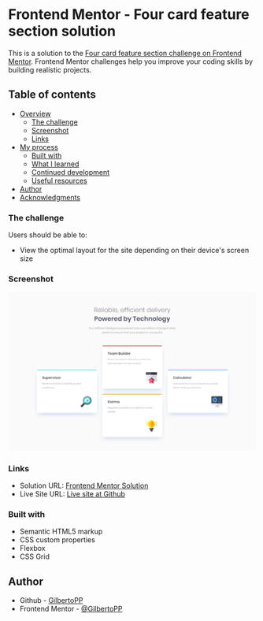 # Frontend Mentor - Four card feature section solution

This is a solution to the [Four card feature section challenge on Frontend Mentor](https://www.frontendmentor.io/challenges/four-card-feature-section-weK1eFYK). Frontend Mentor challenges help you improve your coding skills by building realistic projects.

## Table of contents

- [Overview](#overview)
  - [The challenge](#the-challenge)
  - [Screenshot](#screenshot)
  - [Links](#links)
- [My process](#my-process)
  - [Built with](#built-with)
  - [What I learned](#what-i-learned)
  - [Continued development](#continued-development)
  - [Useful resources](#useful-resources)
- [Author](#author)
- [Acknowledgments](#acknowledgments)

### The challenge

Users should be able to:

- View the optimal layout for the site depending on their device's screen size

### Screenshot

![](./design/desktop-design.jpg)

### Links

- Solution URL: [Frontend Mentor Solution](https://www.frontendmentor.io/solutions/four-card-feature-section-dtBQSt_oOE)
- Live Site URL: [Live site at Github](https://gilbertopp.github.io/Four-card-feature-section/)

### Built with

- Semantic HTML5 markup
- CSS custom properties
- Flexbox
- CSS Grid

## Author

- Github - [GilbertoPP](https://github.com/GilbertoPP)
- Frontend Mentor - [@GilbertoPP](https://www.frontendmentor.io/profile/GilbertoPP)
